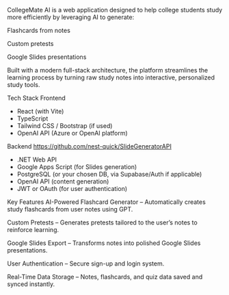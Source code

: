 CollegeMate AI is a web application designed to help college students study more efficiently by leveraging AI to generate:

Flashcards from notes

Custom pretests

Google Slides presentations

Built with a modern full-stack architecture, the platform streamlines the learning process by turning raw study notes into interactive, personalized study tools.

Tech Stack
  Frontend
  - React (with Vite)
  - TypeScript
  - Tailwind CSS / Bootstrap (if used)
  - OpenAI API (Azure or OpenAI platform)

  Backend
  https://github.com/nest-quick/SlideGeneratorAPI
  - .NET Web API
  - Google Apps Script (for Slides generation)
  - PostgreSQL (or your chosen DB, via Supabase/Auth if applicable)
  - OpenAI API (content generation)
  - JWT or OAuth (for user authentication)

Key Features
AI-Powered Flashcard Generator – Automatically creates study flashcards from user notes using GPT.

Custom Pretests – Generates pretests tailored to the user’s notes to reinforce learning.

Google Slides Export – Transforms notes into polished Google Slides presentations.

User Authentication – Secure sign-up and login system.

Real-Time Data Storage – Notes, flashcards, and quiz data saved and synced instantly.
